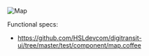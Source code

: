 ![Map](https://raw.githubusercontent.com/wiki/HSLdevcom/digitransit-ui/docs/images/component-map.png)

Functional specs:
* https://github.com/HSLdevcom/digitransit-ui/tree/master/test/component/map.coffee